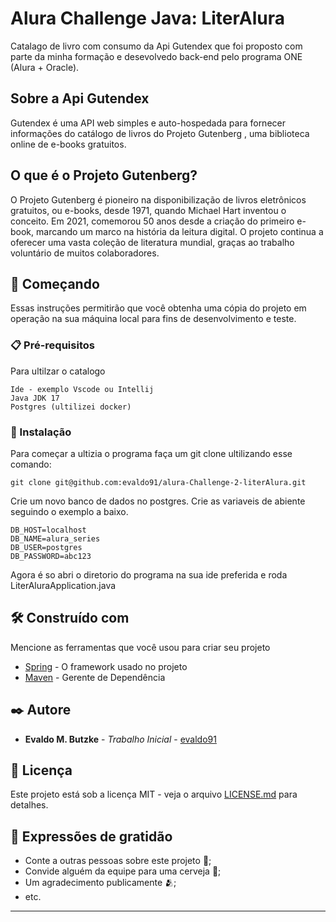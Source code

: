 # Alura Challenge Java: LiterAlura 

Catalago de livro com consumo da Api Gutendex que foi proposto com parte da minha formação e desevolvedo back-end pelo programa ONE (Alura + Oracle).

## Sobre a Api Gutendex

Gutendex é uma API web simples e auto-hospedada para fornecer informações do catálogo de livros do Projeto Gutenberg , uma biblioteca online de e-books gratuitos.

## O que é o Projeto Gutenberg?

O Projeto Gutenberg é pioneiro na disponibilização de livros eletrônicos gratuitos, ou e-books, desde 1971, quando Michael Hart inventou o conceito. Em 2021, comemorou 50 anos desde a criação do primeiro e-book, marcando um marco na história da leitura digital. O projeto continua a oferecer uma vasta coleção de literatura mundial, graças ao trabalho voluntário de muitos colaboradores.


## 🚀 Começando

Essas instruções permitirão que você obtenha uma cópia do projeto em operação na sua máquina local para fins de desenvolvimento e teste.

### 📋 Pré-requisitos

Para ultilzar o catalogo

```
Ide - exemplo Vscode ou Intellij
Java JDK 17
Postgres (ultilizei docker)
```

### 🔧 Instalação

Para começar a ultizia o programa faça um git clone ultilizando esse comando:


```
git clone git@github.com:evaldo91/alura-Challenge-2-literAlura.git
```

Crie um novo banco de dados no postgres. 
Crie as variaveis de abiente seguindo o exemplo a baixo.

```
DB_HOST=localhost 
DB_NAME=alura_series
DB_USER=postgres
DB_PASSWORD=abc123
```
Agora é so abri o diretorio do programa na sua ide preferida e roda
LiterAluraApplication.java

## 🛠️ Construído com

Mencione as ferramentas que você usou para criar seu projeto

* [Spring](https://spring.io/projects/spring-framework) - O framework usado no projeto
* [Maven](https://maven.apache.org/) - Gerente de Dependência

## ✒️ Autore

* **Evaldo M. Butzke** - *Trabalho Inicial* - [evaldo91](https://github.com/evaldo91)

## 📄 Licença

Este projeto está sob a licença MIT - veja o arquivo [LICENSE.md](https://github.com/evaldo91/alura-Challenge-2-literAlura/LICENSE) para detalhes.

## 🎁 Expressões de gratidão

* Conte a outras pessoas sobre este projeto 📢;
* Convide alguém da equipe para uma cerveja 🍺;
* Um agradecimento publicamente 🫂;
* etc.


---
